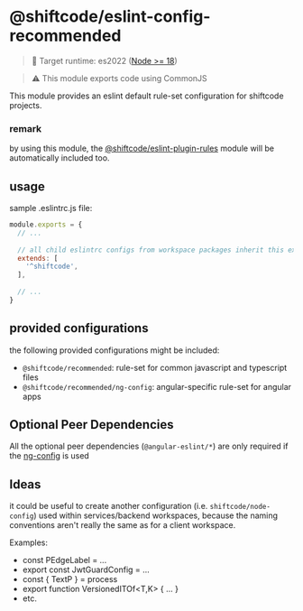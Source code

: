 # @shiftcode/eslint-config-recommended

> 🎯 Target runtime: es2022 ([Node >= 18](https://node.green/#ES2022))

> ⚠️ This module exports code using CommonJS

This module provides an eslint default rule-set configuration for shiftcode projects.

### remark

by using this module, the [@shiftcode/eslint-plugin-rules](../eslint-plugin-rules) module will be automatically included too.

## usage

sample .eslintrc.js file:

```javascript
module.exports = {
  // ...
    
  // all child eslintrc configs from workspace packages inherit this extension
  extends: [
    '^shiftcode',
  ],
  
  // ...
}
```

## provided configurations

the following provided configurations might be included:

- ``@shiftcode/recommended``: rule-set for common javascript and typescript files
- ``@shiftcode/recommended/ng-config``: angular-specific rule-set for angular apps

## Optional Peer Dependencies
All the optional peer dependencies (`@angular-eslint/*`) are only required if the [ng-config](./src/ng-config/index.ts)
is used

## Ideas

it could be useful to create another configuration (i.e. ``shiftcode/node-config``)
used within services/backend workspaces, because the naming conventions aren't really the same as for a client workspace.

Examples:
- const PEdgeLabel = ...
- export const JwtGuardConfig = ...
- const { TextP } = process
- export function VersionedITOf<T,K> { ... }
- etc.
